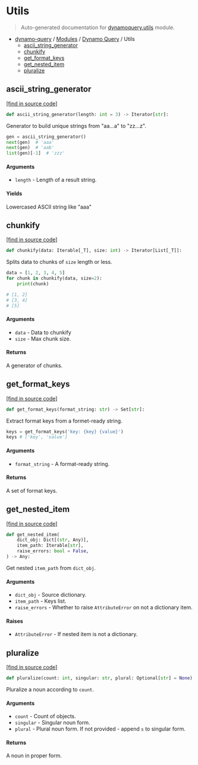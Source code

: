 # Utils

> Auto-generated documentation for [dynamoquery.utils](https://github.com/altitudenetworks/dynamoquery/blob/master/dynamoquery/utils.py) module.

- [dynamo-query](../README.md#dynamoquery) / [Modules](../MODULES.md#dynamo-query-modules) / [Dynamo Query](index.md#dynamo-query) / Utils
  - [ascii_string_generator](#ascii_string_generator)
  - [chunkify](#chunkify)
  - [get_format_keys](#get_format_keys)
  - [get_nested_item](#get_nested_item)
  - [pluralize](#pluralize)

## ascii_string_generator

[[find in source code]](https://github.com/altitudenetworks/dynamoquery/blob/master/dynamoquery/utils.py#L39)

```python
def ascii_string_generator(length: int = 3) -> Iterator[str]:
```

Generator to build unique strings from "aa...a" to "zz...z".

```python
gen = ascii_string_generator()
next(gen)  # 'aaa'
next(gen)  # 'aab'
list(gen)[-1]  # 'zzz'
```

#### Arguments

- `length` - Length of a result string.

#### Yields

Lowercased ASCII string like "aaa"

## chunkify

[[find in source code]](https://github.com/altitudenetworks/dynamoquery/blob/master/dynamoquery/utils.py#L7)

```python
def chunkify(data: Iterable[_T], size: int) -> Iterator[List[_T]]:
```

Splits data to chunks of `size` length or less.

```python
data = [1, 2, 3, 4, 5]
for chunk in chunkify(data, size=2):
    print(chunk)

# [1, 2]
# [3, 4]
# [5]
```

#### Arguments

- `data` - Data to chunkify
- `size` - Max chunk size.

#### Returns

A generator of chunks.

## get_format_keys

[[find in source code]](https://github.com/altitudenetworks/dynamoquery/blob/master/dynamoquery/utils.py#L69)

```python
def get_format_keys(format_string: str) -> Set[str]:
```

Extract format keys from a formet-ready string.

```python
keys = get_format_keys('key: {key} {value}')
keys # ['key', 'value']
```

#### Arguments

- `format_string` - A format-ready string.

#### Returns

A set of format keys.

## get_nested_item

[[find in source code]](https://github.com/altitudenetworks/dynamoquery/blob/master/dynamoquery/utils.py#L114)

```python
def get_nested_item(
    dict_obj: Dict[(str, Any)],
    item_path: Iterable[str],
    raise_errors: bool = False,
) -> Any:
```

Get nested `item_path` from `dict_obj`.

#### Arguments

- `dict_obj` - Source dictionary.
- `item_path` - Keys list.
- `raise_errors` - Whether to raise `AttributeError` on not a dictionary item.

#### Raises

- `AttributeError` - If nested item is not a dictionary.

## pluralize

[[find in source code]](https://github.com/altitudenetworks/dynamoquery/blob/master/dynamoquery/utils.py#L93)

```python
def pluralize(count: int, singular: str, plural: Optional[str] = None) -> str:
```

Pluralize a noun according to `count`.

#### Arguments

- `count` - Count of objects.
- `singular` - Singular noun form.
- `plural` - Plural noun form. If not provided - append `s` to singular form.

#### Returns

A noun in proper form.
